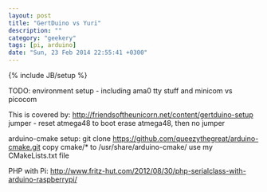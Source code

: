```yaml
---
layout: post
title: "GertDuino vs Yuri"
description: ""
category: "geekery"
tags: [pi, arduino]
date: "Sun, 23 Feb 2014 22:55:41 +0300"
---
```

{% include JB/setup %}

TODO:
environment setup - including ama0 tty stuff and minicom vs picocom

This is covered by: http://friendsoftheunicorn.net/content/gertduino-setup
jumper - reset atmega48 to boot
erase atmega48, then no jumper

arduino-cmake setup:
git clone https://github.com/queezythegreat/arduino-cmake.git
copy cmake/* to /usr/share/arduino-cmake/
use my CMakeLists.txt file

PHP with Pi:
http://www.fritz-hut.com/2012/08/30/php-serialclass-with-arduino-raspberrypi/
